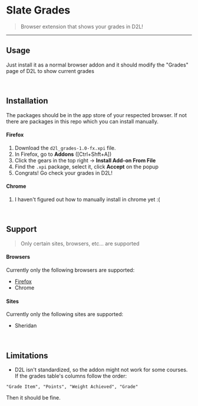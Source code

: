 # Slate Grades
> Browser extension that shows your grades in D2L!

---

## Usage
Just install it as a normal browser addon and it should modify the "Grades" page of D2L to show current grades

<br/>

## Installation
The packages should be in the app store of your respected browser. If not there are packages in this repo which you can install manually.

#### Firefox
1. Download the `d2l_grades-1.0-fx.xpi` file.
2. In Firefox, go to __Addons__ ([Ctrl+Shft+A])
3. Click the gears in the top right -> __Install Add-on From File__
4. Find the `.xpi` package, select it, click __Accept__ on the popup
5. Congrats! Go check your grades in D2L!

#### Chrome
1. I haven't figured out how to manually install in chrome yet :(

<br/>

## Support
> Only certain sites, browsers, etc... are supported

#### Browsers
Currently only the following browsers are supported:
- [Firefox](https://addons.mozilla.org/en-US/firefox/addon/d2lgrades/)
- Chrome

#### Sites
Currently only the following sites are supported:
- Sheridan

<br/>

## Limitations
- D2L isn't standardized, so the addon might not work for some courses. If the grades table's columns follow the order:
```
"Grade Item", "Points", "Weight Achieved", "Grade"
```
Then it should be fine.
